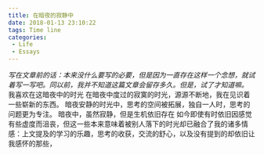 ```yaml
---
title: 在暗夜的寂静中
date: 2018-01-13 23:10:22
tags: Time line
categories: 
 - Life
 - Essays
---
```

*写在文章前的话：本来没什么要写的必要，但是因为一直存在这样一个念想，就试着写一写吧。同以前，我并不知道这篇文章会留存多久。但是，试了才知道嘛。*
    我喜欢在这暗夜中的时光
    在暗夜中度过的寂寞的时光，源源不断地，我在见识着一些崭新的东西。
    暗夜安静的时光中，思考的空间被拓展，独自一人时，思考的问题更为专注。
    暗夜中，虽然寂静，但是生机依旧存在
    如今即使有时依旧因感觉有些虚度而沮丧，但这一些本来意味着被别人落下的时光却已融合了我的诸多情感：上文提及的学习的乐趣，思考的收获，交流的舒心，以及没有提到的却依旧让我感怀的那些，

















